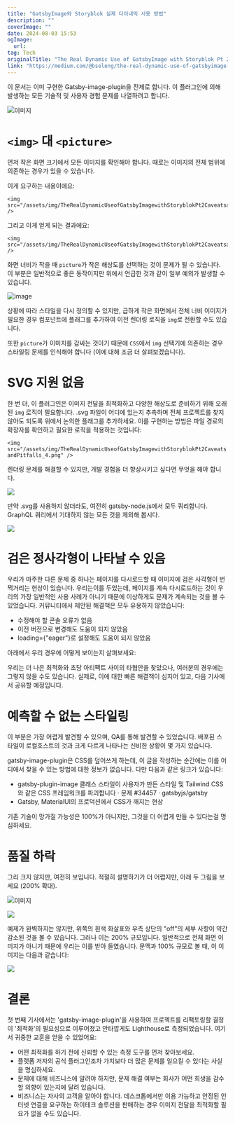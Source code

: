 ```yaml
---
title: "GatsbyImage와 Storyblok 실제 다이내믹 사용 방법"
description: ""
coverImage: ""
date: 2024-08-03 15:53
ogImage: 
  url: 
tag: Tech
originalTitle: "The Real Dynamic Use of GatsbyImage with Storyblok Pt 2 Caveats and Pitfalls"
link: "https://medium.com/@bseleng/the-real-dynamic-use-of-gatsbyimage-with-storyblok-pt-2-caveats-and-pitfalls-fd7904b5ef07"
---
```




이 문서는 이미 구현한 Gatsby-image-plugin을 전제로 합니다. 이 플러그인에 의해 발생하는 모든 기술적 및 사용자 경험 문제를 나열하려고 합니다.

![이미지](/assets/img/TheRealDynamicUseofGatsbyImagewithStoryblokPt2CaveatsandPitfalls_0.png)

# `<img>` 대 `<picture>`

먼저 작은 화면 크기에서 모든 이미지를 확인해야 합니다. 때로는 이미지의 전체 범위에 의존하는 경우가 있을 수 있습니다.

<div class="content-ad"></div>

이게 요구하는 내용이에요:

```
<img src="/assets/img/TheRealDynamicUseofGatsbyImagewithStoryblokPt2CaveatsandPitfalls_1.png" />
```

그리고 이게 얻게 되는 결과에요:

```
<img src="/assets/img/TheRealDynamicUseofGatsbyImagewithStoryblokPt2CaveatsandPitfalls_2.png" />
```

<div class="content-ad"></div>

화면 너비가 작을 때 `picture`가 작은 해상도를 선택하는 것이 문제가 될 수 있습니다. 이 부분은 일반적으로 좋은 동작이지만 위에서 언급한 것과 같이 일부 예외가 발생할 수 있습니다.

![image](/assets/img/TheRealDynamicUseofGatsbyImagewithStoryblokPt2CaveatsandPitfalls_3.png)

상황에 따라 스타일을 다시 정의할 수 있지만, 급하게 작은 화면에서 전체 너비 이미지가 필요한 경우 컴포넌트에 플래그를 추가하여 이전 렌더링 로직을 `img`로 전환할 수도 있습니다.

또한 `picture`가 이미지를 감싸는 것이기 때문에 `CSS`에서 `img` 선택기에 의존하는 경우 스타일링 문제를 인식해야 합니다 (이에 대해 조금 더 살펴보겠습니다).

<div class="content-ad"></div>

# SVG 지원 없음

한 번 더, 이 플러그인은 이미지 전달을 최적화하고 다양한 해상도로 준비하기 위해 오래된 `img` 로직이 필요합니다. .svg 파일이 어디에 있는지 추측하며 전체 프로젝트를 찾지 않아도 되도록 위에서 논의한 플래그를 추가하세요. 이를 구현하는 방법은 파일 경로의 확장자를 확인하고 필요한 로직을 적용하는 것입니다:

`<img src="/assets/img/TheRealDynamicUseofGatsbyImagewithStoryblokPt2CaveatsandPitfalls_4.png" />`

렌더링 문제를 해결할 수 있지만, 개발 경험을 더 향상시키고 싶다면 무엇을 해야 합니다.

<div class="content-ad"></div>

<img src="/assets/img/TheRealDynamicUseofGatsbyImagewithStoryblokPt2CaveatsandPitfalls_5.png" />

만약 .svg를 사용하지 않더라도, 여전히 gatsby-node.js에서 모두 쿼리합니다. GraphQL 쿼리에서 기대하지 않는 모든 것을 제외해 봅시다.

<img src="/assets/img/TheRealDynamicUseofGatsbyImagewithStoryblokPt2CaveatsandPitfalls_6.png" />

# 검은 정사각형이 나타날 수 있음

<div class="content-ad"></div>

우리가 마주한 다른 문제 중 하나는 페이지를 다시로드할 때 이미지에 검은 사각형이 번쩍거리는 현상이 있습니다. 우리는이를 두었는데, 페이지를 계속 다시로드하는 것이 우리의 가장 일반적인 사용 사례가 아니기 때문에 이상하게도 문제가 계속되는 것을 볼 수 있었습니다. 커뮤니티에서 제안된 해결책은 모두 유용하지 않았습니다:

- 수정해야 할 콘솔 오류가 없음
- 이전 버전으로 변경해도 도움이 되지 않았음
- loading={"eager"}로 설정해도 도움이 되지 않았음

아래에서 우리 경우에 어떻게 보이는지 살펴보세요:

우리는 더 나은 최적화와 초당 아티팩트 사이의 타협안을 찾았으나, 여러분의 경우에는 그렇지 않을 수도 있습니다. 실제로, 이에 대한 빠른 해결책이 심지어 있고, 다음 기사에서 공유할 예정입니다.

<div class="content-ad"></div>

# 예측할 수 없는 스타일링

이 부분은 가장 어렵게 발견할 수 있으며, QA를 통해 발견할 수 있었습니다. 배포된 스타일이 로컬호스트의 것과 크게 다르게 나타나는 신비한 상황이 몇 가지 있습니다.

gatsby-image-plugin은 CSS를 덮어쓰게 하는데, 이 글을 작성하는 순간에는 이를 어디에서 찾을 수 있는 방법에 대한 정보가 없습니다. 다만 다음과 같은 링크가 있습니다:

- gatsby-plugin-image 클래스 스타일이 사용자가 만든 스타일 및 Tailwind CSS와 같은 CSS 프레임워크를 파괴합니다 · 문제 #34457 · gatsbyjs/gatsby
- Gatsby, MaterialUI의 프로덕션에서 CSS가 깨지는 현상

<div class="content-ad"></div>

기존 기술이 망가질 가능성은 100%가 아니지만, 그것을 더 어렵게 만들 수 있다는걸 명심하세요.

# 품질 하락

그리 크지 않지만, 여전히 보입니다. 적절히 설명하기가 더 어렵지만, 아래 두 그림을 보세요 (200% 확대).

![이미지](/assets/img/TheRealDynamicUseofGatsbyImagewithStoryblokPt2CaveatsandPitfalls_7.png)

<div class="content-ad"></div>

<img src="/assets/img/TheRealDynamicUseofGatsbyImagewithStoryblokPt2CaveatsandPitfalls_8.png" />

예제가 완벽하지는 않지만, 위쪽의 흰색 화살표와 우측 상단의 "off"의 세부 사항이 약간 감소된 것을 볼 수 있습니다. 그러나 이는 200% 규모입니다. 일반적으로 전체 화면 이미지가 아니기 때문에 우리는 이를 받아 들였습니다. 문맥과 100% 규모로 볼 때, 이 이미지는 다음과 같습니다:

<img src="/assets/img/TheRealDynamicUseofGatsbyImagewithStoryblokPt2CaveatsandPitfalls_9.png" />

# 결론

<div class="content-ad"></div>

첫 번째 기사에서는 'gatsby-image-plugin'을 사용하여 프로젝트를 리팩토링할 결정이 '최적화'의 필요성으로 이루어졌고 안타깝게도 Lighthouse로 측정되었습니다. 여기서 귀중한 교훈을 얻을 수 있었어요:

- 어떤 최적화를 하기 전에 신뢰할 수 있는 측정 도구를 먼저 찾아보세요.
- 플랫폼 저자의 공식 플러그인조차 가치보다 더 많은 문제를 일으킬 수 있다는 사실을 명심하세요.
- 문제에 대해 비즈니스에 알려야 하지만, 문제 해결 여부는 회사가 어떤 희생을 감수할 의향이 있는지에 달려 있습니다.
- 비즈니스는 자사의 고객을 알아야 합니다. 데스크톱에서만 이용 가능하고 안정된 인터넷 연결을 요구하는 하이테크 솔루션을 판매하는 경우 이미지 전달을 최적화할 필요가 없을 수도 있습니다.
